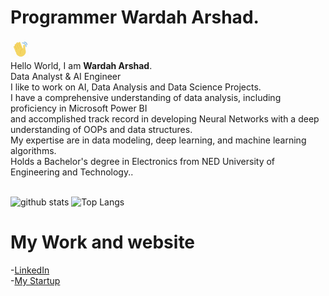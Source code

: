 # Programmer Wardah Arshad.
<img src="https://github.com/wardaharshad/wardaharshad/blob/main/Image/hello.gif" width="30"> <br />Hello World, I am <strong>Wardah Arshad</strong>.<br />
Data Analyst & AI Engineer<br/>
I like to work on AI, Data Analysis and Data Science Projects. <br/>
I have a comprehensive understanding of data analysis, including proficiency in Microsoft Power BI <br/>
and accomplished track record in developing Neural Networks with a deep understanding of OOPs and data structures. <br/>
My expertise are in data modeling, deep learning, and machine learning algorithms. <br/>
Holds a Bachelor's degree in Electronics from NED University of Engineering and Technology..
<br/>
<br/>

![github stats](https://github-readme-stats.vercel.app/api?username=wardaharshad&hide=contribs,prs)
![Top Langs](https://github-readme-stats.vercel.app/api/top-langs/?username=wardaharshad&layout=compact&theme=radical)

# My Work and website
-[LinkedIn](https://www.linkedin.com/in/wardaharshad/)
<br />
-[My Startup](https://www.utech-edu.com)
<br />
